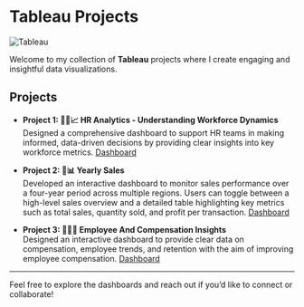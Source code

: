 # Tableau Projects
![Tableau](https://img.shields.io/badge/Tableau-E97627?style=for-the-badge&logo=tableau&logoColor=white)


Welcome to my collection of **Tableau** projects where I create engaging and insightful data visualizations.


## Projects

- **Project 1: 🧑‍💼📈 HR Analytics - Understanding Workforce Dynamics**  
  Designed a comprehensive dashboard to support HR teams in making informed, data-driven decisions by providing clear insights into key workforce metrics. [Dashboard](https://public.tableau.com/app/profile/uduak.udofia/viz/HRAnalytics_17552797182810/Dashboard1)

- **Project 2: 📆📊 Yearly Sales**  
  Developed an interactive dashboard to monitor sales performance over a four-year period across multiple regions. Users can toggle between a high-level sales overview and a detailed table highlighting key metrics such as total sales, quantity sold, and profit per transaction. [Dashboard](https://public.tableau.com/app/profile/uduak.udofia/viz/BuzzStoreDashboard/ExecutiveView#1)

- **Project 3: 🧑‍💼💸 Employee And Compensation Insights**  
  Designed an interactive dashboard to provide clear data on compensation, employee trends, and retention with the aim of improving employee compensation. [Dashboard](https://public.tableau.com/app/profile/uduak.udofia/viz/EmployeeCompensationInsights/Dashboard1#1)
---

Feel free to explore the dashboards and reach out if you’d like to connect or collaborate!
